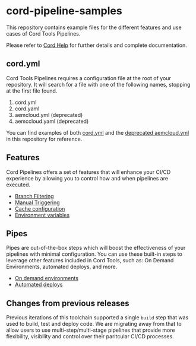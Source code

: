 # cord-pipeline-samples

This repository contains example files for the different features and use cases of Cord Tools Pipelines.

Please refer to [Cord Help](https://help.cord.tools/cord/Cord-Pipes-User-Documentation.1657209225.html) for further details and complete documentation.

## cord.yml

Cord Tools Pipelines requires a configuration file at the root of your repository. It will search for a file with one of the following names, stopping at the first file found.

1. cord.yml
2. cord.yaml
3. aemcloud.yml (deprecated)
4. aemccloud.yaml (deprecated)

You can find examples of both [cord.yml](cord.yml) and the [deprecated aemcloud.yml](deprecated/aemcloud.yml) in this repository for reference.


## Features

Cord Pipelines offers a set of features that will enhance your CI/CD experience by allowing you to control how and when pipelines are executed.

* [Branch Filtering](branch-filtering/cord.yml)
* [Manual Triggering](manual-trigger/cord.yml)
* [Cache configuration](cache/cord.yml)
* [Environment variables](environment-variables/cord.yml)


## Pipes

Pipes are out-of-the-box steps which will boost the effectiveness of your pipelines with minimal configuration. You can use these built-in steps to leverage other features included in Cord Tools, such as: On Demand Environments, automated deploys, and more.

* [On demand environments](pipes/on-demand-environment/cord.yml)
* [Automated deploys](pipes/deploy/cord.yml)

## Changes from previous releases

Previous iterations of this toolchain supported a single `build` step that was used to build, test and deploy code. We are migrating away from that to allow users to use multi-step/multi-stage pipelines that provide more flexibility, visibility and control over their paritcular CI/CD processes.